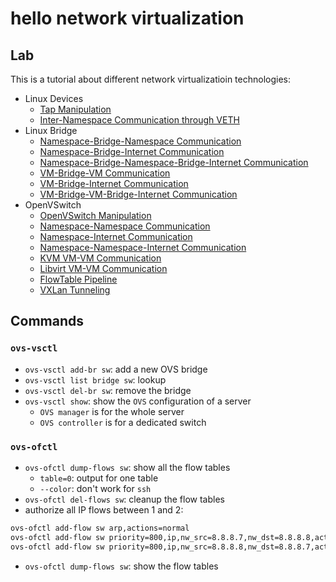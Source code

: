 # hello network virtualization

## Lab
This is a tutorial about different network virtualizatioin technologies:
- Linux Devices
  - [Tap Manipulation](lab_linux-device/tap/tap.md)
  - [Inter-Namespace Communication through VETH](lab_linux-device/veth/ns-veth-ns.md)
- Linux Bridge
  - [Namespace-Bridge-Namespace Communication](lab_linux-bridge/ns-br-ns.md)
  - [Namespace-Bridge-Internet Communication](lab_linux-bridge/linux-br-namespace-ext.md)
  - [Namespace-Bridge-Namespace-Bridge-Internet Communication]()
  - [VM-Bridge-VM Communication](lab_linux-bridge/linux-bridge-kvm-vm.md)
  - [VM-Bridge-Internet Communication]()
  - [VM-Bridge-VM-Bridge-Internet Communication]()
- OpenVSwitch
  - [OpenVSwitch Manipulation](lab_ovs/ovs-manipulation.md)
  - [Namespace-Namespace Communication](lab_ovs/ovs-namespace.md)
  - [Namespace-Internet Communication]()
  - [Namespace-Namespace-Internet Communication]()
  - [KVM VM-VM Communication](lab_ovs/ovs-kvm-vm.md)
  - [Libvirt VM-VM Communication](lab_ovs/libvirt/ovs-libvirt-vm.md)
  - [FlowTable Pipeline](lab_ovs/ovs-pipeline.md)
  - [VXLan Tunneling](lab_ovs/tunneling/ovs-tunneling.md)
  
## Commands
### `ovs-vsctl`
- `ovs-vsctl add-br sw`: add a new OVS bridge 
- `ovs-vsctl list bridge sw`: lookup
- `ovs-vsctl del-br sw`: remove the bridge
- `ovs-vsctl show`: show the `OVS` configuration of a server
  - `OVS manager` is for the whole server
  - `OVS controller` is for a dedicated switch

### `ovs-ofctl`
- `ovs-ofctl dump-flows sw`: show all the flow tables
  - `table=0`: output for one table
  - `--color`: don't work for `ssh`
- `ovs-ofctl del-flows sw`: cleanup the flow tables
- authorize all IP flows between 1 and 2:
```bash
ovs-ofctl add-flow sw arp,actions=normal
ovs-ofctl add-flow sw priority=800,ip,nw_src=8.8.8.7,nw_dst=8.8.8.8,actions=normal
ovs-ofctl add-flow sw priority=800,ip,nw_src=8.8.8.8,nw_dst=8.8.8.7,actions=normal
```
- `ovs-ofctl dump-flows sw`: show the flow tables
